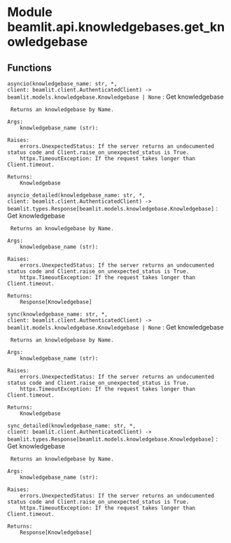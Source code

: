 Module beamlit.api.knowledgebases.get_knowledgebase
===================================================

Functions
---------

`asyncio(knowledgebase_name: str, *, client: beamlit.client.AuthenticatedClient) ‑> beamlit.models.knowledgebase.Knowledgebase | None`
:   Get knowledgebase
    
     Returns an knowledgebase by Name.
    
    Args:
        knowledgebase_name (str):
    
    Raises:
        errors.UnexpectedStatus: If the server returns an undocumented status code and Client.raise_on_unexpected_status is True.
        httpx.TimeoutException: If the request takes longer than Client.timeout.
    
    Returns:
        Knowledgebase

`asyncio_detailed(knowledgebase_name: str, *, client: beamlit.client.AuthenticatedClient) ‑> beamlit.types.Response[beamlit.models.knowledgebase.Knowledgebase]`
:   Get knowledgebase
    
     Returns an knowledgebase by Name.
    
    Args:
        knowledgebase_name (str):
    
    Raises:
        errors.UnexpectedStatus: If the server returns an undocumented status code and Client.raise_on_unexpected_status is True.
        httpx.TimeoutException: If the request takes longer than Client.timeout.
    
    Returns:
        Response[Knowledgebase]

`sync(knowledgebase_name: str, *, client: beamlit.client.AuthenticatedClient) ‑> beamlit.models.knowledgebase.Knowledgebase | None`
:   Get knowledgebase
    
     Returns an knowledgebase by Name.
    
    Args:
        knowledgebase_name (str):
    
    Raises:
        errors.UnexpectedStatus: If the server returns an undocumented status code and Client.raise_on_unexpected_status is True.
        httpx.TimeoutException: If the request takes longer than Client.timeout.
    
    Returns:
        Knowledgebase

`sync_detailed(knowledgebase_name: str, *, client: beamlit.client.AuthenticatedClient) ‑> beamlit.types.Response[beamlit.models.knowledgebase.Knowledgebase]`
:   Get knowledgebase
    
     Returns an knowledgebase by Name.
    
    Args:
        knowledgebase_name (str):
    
    Raises:
        errors.UnexpectedStatus: If the server returns an undocumented status code and Client.raise_on_unexpected_status is True.
        httpx.TimeoutException: If the request takes longer than Client.timeout.
    
    Returns:
        Response[Knowledgebase]